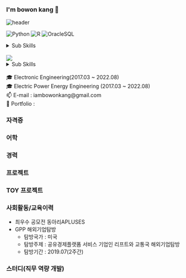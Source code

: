 ### I'm bowon kang 👋

![header](https://user-images.githubusercontent.com/117331188/209515349-a25e8c95-d365-44fb-a54b-79a436c2b185.jpg)

![Python](https://img.shields.io/badge/-Python-3178C6?style=flat-square&logo=Python&logoColor=white)
![R](https://img.shields.io/badge/-R-A8B9CC?style=flat-square&logo=R&logoColor=black)
![OracleSQL](https://img.shields.io/badge/-Oracle-FD5750?style=flat-square&logo=Oracle&logoColor=white)

<details>
<summary>Sub Skills</summary>
<p></p>
    
![C++](https://img.shields.io/badge/C++-00599C?style=flat-square&logo=cplusplus&logoColor=white)
    
</details>
<br>
<img src="https://img.shields.io/badge/Flask-000000?style=flat-square&logo=flask&logoColor=white">
<details>
<summary>Sub Skills</summary>
<p></p>
<img src="https://img.shields.io/badge/html5-E34F26?style=flat-square&logo=html5&logoColor=white">
<img src="https://img.shields.io/badge/css-1572B6?style=flat-square&logo=css3&logoColor=white">
<img src="https://img.shields.io/badge/django-092E20?style=flat-square&logo=django&logoColor=white">
<img src="https://img.shields.io/badge/bootstrap-7952B3?style=flat-square&logo=bootstrap&logoColor=white">
</details>


<br>
🎓 Electronic Engineering(2017.03 ~ 2022.08)
<br>
🎓 Electric Power Energy Engineering (2017.03 ~ 2022.08)
<br>
📫 E-mail : iambowonkang@gmail.com
<br>
📰 Portfolio :




### 자격증

### 어학

### 경력

### 프로젝트

### TOY 프로젝트

### 사회활동/교육이력
- 최우수 공모전 동아리APLUSES
- GPP 해외기업탐방
    - 탐방국가 : 미국
    - 탐방주제 : 공유경제플랫폼 서비스 기업인 리프트와 교통국 해외기업탐방
    - 탐방기간 : 2019.07(2주간)

### 스터디(직무 역량 개발)

<!--
**hibobo98/hibobo98** is a ✨ _special_ ✨ repository because its `README.md` (this file) appears on your GitHub profile.

Here are some ideas to get you started:

- 🔭 I’m currently working on ...
- 🌱 I’m currently learning ...
- 👯 I’m looking to collaborate on ...
- 🤔 I’m looking for help with ...
- 💬 Ask me about ...
- 📫 How to reach me: ...
- 😄 Pronouns: ...
- ⚡ Fun fact: ...
-->
